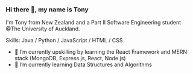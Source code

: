 ### Hi there 👋, my name is Tony
I'm Tony from New Zealand and a Part II Software Engineering student @The University of Auckland. 

Skills: Java / Python / JavaScript / HTML / CSS

- 🔭 I’m currently upskilling by learning the React Framework and MERN stack (MongoDB, Express.js, React, Node.js)
- 🌱 I’m currently learning Data Structures and Algorithms
